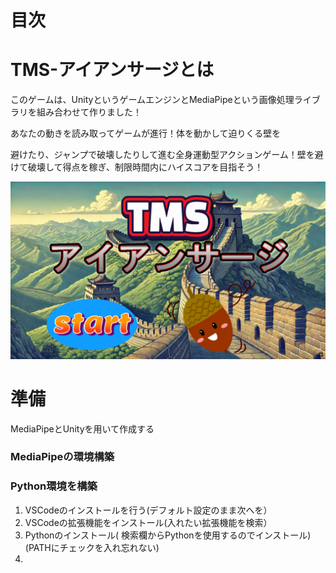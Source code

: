 # 目次

# TMS-アイアンサージとは
このゲームは、UnityというゲームエンジンとMediaPipeという画像処理ライブラリを組み合わせて作りました！​

あなたの動きを読み取ってゲームが進行！体を動かして迫りくる壁を​

避けたり、ジャンプで破壊したりして進む全身運動型アクションゲーム！​
壁を避けて破壊して得点を稼ぎ、制限時間内にハイスコアを目指そう！​

![edit](picture/start.png)

# 準備
MediaPipeとUnityを用いて作成する
### MediaPipeの環境構築
### Python環境を構築
1. VSCodeのインストールを行う(デフォルト設定のまま次へを）
2. VSCodeの拡張機能をインストール(入れたい拡張機能を検索）
3. Pythonのインストール( 検索欄からPythonを使用するのでインストール)(PATHにチェックを入れ忘れない)
4. 
